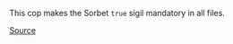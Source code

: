 
This cop makes the Sorbet `true` sigil mandatory in all files.

[Source](http://www.rubydoc.info/gems/rubocop/RuboCop/Cop/Sorbet/TrueSigil)